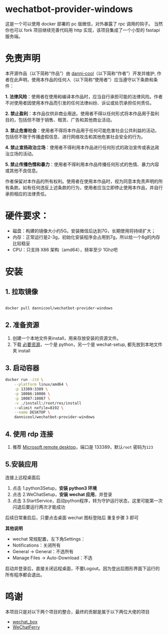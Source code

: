 # wechatbot-provider-windows
这是一个可以使用 docker 部署的 pc 版微信，对外暴露了 rpc 调用的钩子。
当然你也可以 fork 项目继续完善代码用 http 实现，该项目集成了一个小型的 fastapi 服务端。


# 免责声明

本开源作品（以下简称“作品”）由 [danni-cool](https://github.com/danni-cool)（以下简称“作者”）开发并维护, 作者在此声明，使用本作品的任何人（以下简称“使用者”）应当遵守以下条款和条件：

**1. 法律风险**：使用者在使用和编译本作品时，应当自行承担可能的法律风险。作者不对使用者因使用本作品而引发的任何法律纠纷、诉讼或处罚承担任何责任。

**2. 禁止盈利**：本作品仅供非商业用途。使用者不得以任何形式将本作品用于盈利目的，包括但不限于销售、租赁、广告和其他商业活动。

**3. 禁止危害社会**：使用者不得将本作品用于任何可能危害社会公共利益的活动，包括但不限于传播虚假信息、进行网络攻击和其他危害社会安全的行为。

**4. 禁止宣扬政治立场**：使用者不得利用本作品进行任何形式的政治宣传或表达政治立场的活动。

**5. 禁止传播色情和暴力**：使用者不得利用本作品传播任何形式的色情、暴力内容或其他不良信息。

作者保留对本作品的所有权利。使用者在使用本作品时，视为同意本免责声明的所有条款。如有任何违反上述条款的行为，使用者应当立即停止使用本作品，并自行承担相应的法律责任。


# 硬件要求：

  - 磁盘：构建的镜像大小约5G。安装微信后达到7G，长期使用将持续扩大；
  - 内存：正常运行是2-3g，初始化安装程序会占用到7g，所以给一个8g的内存比较稳妥
  - CPU：只支持 X86 架构（amd64），频率至少 1Ghz吧

# 安装

## 1. 拉取镜像

```bash

docker pull dannicool/wechatbot-provider-windows
```

## 2. 准备资源

1. 创建一个本地文件夹install，用来存放安装的资源文件。
2. 下载 [必要资源](https://github.com/danni-cool/wechatbot-provider-windows/releases/tag/v3.9.10.27)，一个是 python，另一个是 wechat-setup, 都先放到本地文件夹 install

## 3. 启动容器

```bash
docker run -itd \
    --platform linux/amd64 \
    -p 13389:3389 \
    -p 10086:10086 \
    -p 10087:10087 \
    -v ./install:/root/res/install
    --ulimit nofile=8192 \
    --name DESKTOP \
    dannicool/wechatbot-provider-windows

```

## 4. 使用 rdp 连接

1. 推荐 [Microsoft remote desktop](https://apps.microsoft.com/detail/9wzdncrfj3ps?hl=en-US&gl=US)，端口是 133389，默认`root` 密码为`123`

## 5.安装应用

连接上远程桌面后
1. 点击 1.python3Setup，**安装 python3 环境**
2. 点击 2.WeChatSetup，**安装 wechat 应用**，并登录
3. 点击 3.StartService，启动python程序，转为守护运行状态，这里可能第一次闪退后要运行两次才能成功

后续日常重启后，只要点击桌面 wechat 图标登陆后 重复步骤 3 即可

**其他说明**

- wechat 常规配置，左下角Settings：
- Notifications：关闭所有
- General -> General：不选所有
- Manage Files -> Auto-Download：不选

启动并登录后，直接关闭远程桌面，不要Logout。因为登出后图形界面下运行的所有程序都会退出。

# 鸣谢

本项目只是对以下两个项目的整合，最终的贡献是属于以下两位大佬的项目

- [wechat_box](https://github.com/Saroth/docker_wechat)
- [WeChatFerry](https://github.com/lich0821/WeChatFerry)
